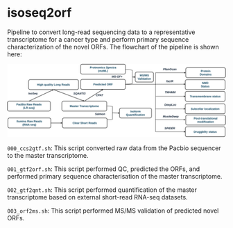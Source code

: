 # isoseq2orf
Pipeline to convert long-read sequencing data to a representative transcriptome for a cancer type and perform primary sequence characterization of the novel ORFs. The flowchart of the pipeline is shown here:

![image](pipeline.svg)

`000_ccs2gtf.sh`: This script converted raw data from the Pacbio sequencer to the master transcriptome.

`001_gtf2orf.sh`: This script performed QC, predicted the ORFs, and performed primary sequence characterisation of the master transcriptome.

`002_gtf2qnt.sh`: This script performed quantification of the master transcriptome based on external short-read RNA-seq datasets.

`003_orf2ms.sh`: This script performed MS/MS validation of predicted novel ORFs.


